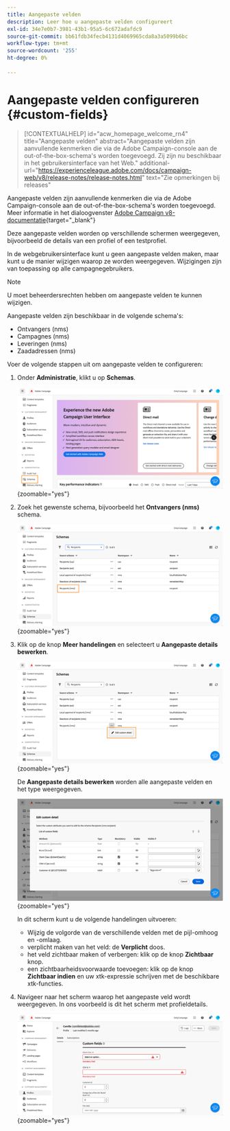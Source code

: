 ```yaml
---
title: Aangepaste velden
description: Leer hoe u aangepaste velden configureert
exl-id: 34e7e0b7-3981-43b1-95a5-6c672adafdc9
source-git-commit: bb61fdb34fecb4131d4069965cda8a3a5099b6bc
workflow-type: tm+mt
source-wordcount: '255'
ht-degree: 0%

---
```


# Aangepaste velden configureren {#custom-fields}

>[!CONTEXTUALHELP]
>id="acw_homepage_welcome_rn4"
>title="Aangepaste velden"
>abstract="Aangepaste velden zijn aanvullende kenmerken die via de Adobe Campaign-console aan de out-of-the-box-schema&#39;s worden toegevoegd. Zij zijn nu beschikbaar in het gebruikersinterface van het Web."
>additional-url="https://experienceleague.adobe.com/docs/campaign-web/v8/release-notes/release-notes.html" text="Zie opmerkingen bij releases"



Aangepaste velden zijn aanvullende kenmerken die via de Adobe Campaign-console aan de out-of-the-box-schema&#39;s worden toegevoegd. Meer informatie in het dialoogvenster [Adobe Campaign v8-documentatie](https://experienceleague.adobe.com/docs/campaign/campaign-v8/developer/shemas-forms/extend-schema.html){target="_blank"}

Deze aangepaste velden worden op verschillende schermen weergegeven, bijvoorbeeld de details van een profiel of een testprofiel.

In de webgebruikersinterface kunt u geen aangepaste velden maken, maar kunt u de manier wijzigen waarop ze worden weergegeven. Wijzigingen zijn van toepassing op alle campagnegebruikers.

>[!NOTE]
>
>U moet beheerdersrechten hebben om aangepaste velden te kunnen wijzigen.

Aangepaste velden zijn beschikbaar in de volgende schema&#39;s:

* Ontvangers (nms)
* Campagnes (nms)
* Leveringen (nms)
* Zaadadressen (nms)

Voer de volgende stappen uit om aangepaste velden te configureren:

1. Onder **Administratie**, klikt u op **Schemas**.

   ![](assets/custom-fields.png){zoomable="yes"}

1. Zoek het gewenste schema, bijvoorbeeld het **Ontvangers (nms)** schema.

   ![](assets/custom-fields2.png){zoomable="yes"}

1. Klik op de knop **Meer handelingen** en selecteert u **Aangepaste details bewerken**.

   ![](assets/custom-fields3.png){zoomable="yes"}

   De **Aangepaste details bewerken** worden alle aangepaste velden en het type weergegeven.

   ![](assets/custom-fields4.png){zoomable="yes"}

   In dit scherm kunt u de volgende handelingen uitvoeren:

   * Wijzig de volgorde van de verschillende velden met de pijl-omhoog en -omlaag.
   * verplicht maken van het veld: de **Verplicht** doos.
   * het veld zichtbaar maken of verbergen: klik op de knop **Zichtbaar** knop.
   * een zichtbaarheidsvoorwaarde toevoegen: klik op de knop **Zichtbaar indien** en uw xtk-expressie schrijven met de beschikbare xtk-functies.

1. Navigeer naar het scherm waarop het aangepaste veld wordt weergegeven. In ons voorbeeld is dit het scherm met profieldetails.

   ![](assets/custom-fields5.png){zoomable="yes"}
